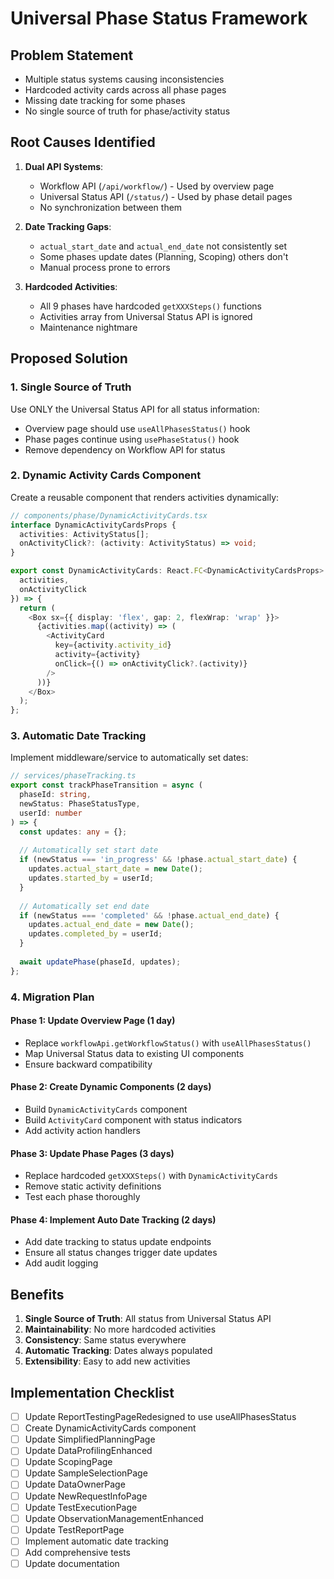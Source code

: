 # Universal Phase Status Framework

## Problem Statement
- Multiple status systems causing inconsistencies
- Hardcoded activity cards across all phase pages
- Missing date tracking for some phases
- No single source of truth for phase/activity status

## Root Causes Identified
1. **Dual API Systems**: 
   - Workflow API (`/api/workflow/`) - Used by overview page
   - Universal Status API (`/status/`) - Used by phase detail pages
   - No synchronization between them

2. **Date Tracking Gaps**:
   - `actual_start_date` and `actual_end_date` not consistently set
   - Some phases update dates (Planning, Scoping) others don't
   - Manual process prone to errors

3. **Hardcoded Activities**:
   - All 9 phases have hardcoded `getXXXSteps()` functions
   - Activities array from Universal Status API is ignored
   - Maintenance nightmare

## Proposed Solution

### 1. Single Source of Truth
Use ONLY the Universal Status API for all status information:
- Overview page should use `useAllPhasesStatus()` hook
- Phase pages continue using `usePhaseStatus()` hook
- Remove dependency on Workflow API for status

### 2. Dynamic Activity Cards Component
Create a reusable component that renders activities dynamically:

```typescript
// components/phase/DynamicActivityCards.tsx
interface DynamicActivityCardsProps {
  activities: ActivityStatus[];
  onActivityClick?: (activity: ActivityStatus) => void;
}

export const DynamicActivityCards: React.FC<DynamicActivityCardsProps> = ({
  activities,
  onActivityClick
}) => {
  return (
    <Box sx={{ display: 'flex', gap: 2, flexWrap: 'wrap' }}>
      {activities.map((activity) => (
        <ActivityCard
          key={activity.activity_id}
          activity={activity}
          onClick={() => onActivityClick?.(activity)}
        />
      ))}
    </Box>
  );
};
```

### 3. Automatic Date Tracking
Implement middleware/service to automatically set dates:

```typescript
// services/phaseTracking.ts
export const trackPhaseTransition = async (
  phaseId: string,
  newStatus: PhaseStatusType,
  userId: number
) => {
  const updates: any = {};
  
  // Automatically set start date
  if (newStatus === 'in_progress' && !phase.actual_start_date) {
    updates.actual_start_date = new Date();
    updates.started_by = userId;
  }
  
  // Automatically set end date
  if (newStatus === 'completed' && !phase.actual_end_date) {
    updates.actual_end_date = new Date();
    updates.completed_by = userId;
  }
  
  await updatePhase(phaseId, updates);
};
```

### 4. Migration Plan

#### Phase 1: Update Overview Page (1 day)
- Replace `workflowApi.getWorkflowStatus()` with `useAllPhasesStatus()`
- Map Universal Status data to existing UI components
- Ensure backward compatibility

#### Phase 2: Create Dynamic Components (2 days)
- Build `DynamicActivityCards` component
- Build `ActivityCard` component with status indicators
- Add activity action handlers

#### Phase 3: Update Phase Pages (3 days)
- Replace hardcoded `getXXXSteps()` with `DynamicActivityCards`
- Remove static activity definitions
- Test each phase thoroughly

#### Phase 4: Implement Auto Date Tracking (2 days)
- Add date tracking to status update endpoints
- Ensure all status changes trigger date updates
- Add audit logging

## Benefits
1. **Single Source of Truth**: All status from Universal Status API
2. **Maintainability**: No more hardcoded activities
3. **Consistency**: Same status everywhere
4. **Automatic Tracking**: Dates always populated
5. **Extensibility**: Easy to add new activities

## Implementation Checklist
- [ ] Update ReportTestingPageRedesigned to use useAllPhasesStatus
- [ ] Create DynamicActivityCards component
- [ ] Update SimplifiedPlanningPage
- [ ] Update DataProfilingEnhanced
- [ ] Update ScopingPage
- [ ] Update SampleSelectionPage
- [ ] Update DataOwnerPage
- [ ] Update NewRequestInfoPage
- [ ] Update TestExecutionPage
- [ ] Update ObservationManagementEnhanced
- [ ] Update TestReportPage
- [ ] Implement automatic date tracking
- [ ] Add comprehensive tests
- [ ] Update documentation